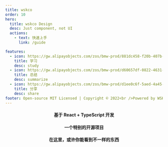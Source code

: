 ```yaml
---
title: wskco
order: 10
hero:
  title: wskco Design
  desc: Just component, not UI
  actions:
    - text: 快速上手
      link: /guide

features:
  - icon: https://gw.alipayobjects.com/zos/bmw-prod/881dc458-f20b-407b-947a-95104b5ec82b/k79dm8ih_w144_h144.png
    title: 学习
    desc: study
  - icon: https://gw.alipayobjects.com/zos/bmw-prod/d60657df-0822-4631-9d7c-e7a869c2f21c/k79dmz3q_w126_h126.png
    title: 总结
    desc: summarize
  - icon: https://gw.alipayobjects.com/zos/bmw-prod/d1ee0c6f-5aed-4a45-a507-339a4bfe076c/k7bjsocq_w144_h144.png
    title: 分享
    desc: share
footer: Open-source MIT Licensed | Copyright © 2022<br />Powered by WSK
---
```

<h4 style="text-align: center">基于 React + TypeScript 开发</h4>
<h4 style="text-align: center">一个特别的开源项目</h4>
<h4 style="text-align: center">在这里，或许你能看到不一样的东西</h4>
